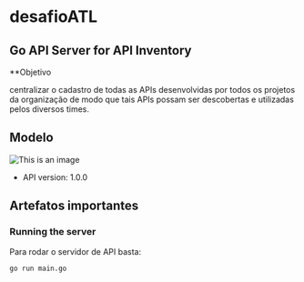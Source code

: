 # desafioATL

## Go API Server for API Inventory

**Objetivo

centralizar o cadastro de todas as APIs
desenvolvidas por todos os projetos da organização de modo que tais APIs possam ser
descobertas e utilizadas pelos diversos times.

## Modelo
![This is an image](https://myoctocat.com/assets/images/base-octocat.svg)

- API version: 1.0.0

## Artefatos importantes



### Running the server
Para rodar o servidor de API basta:

```
go run main.go
```

